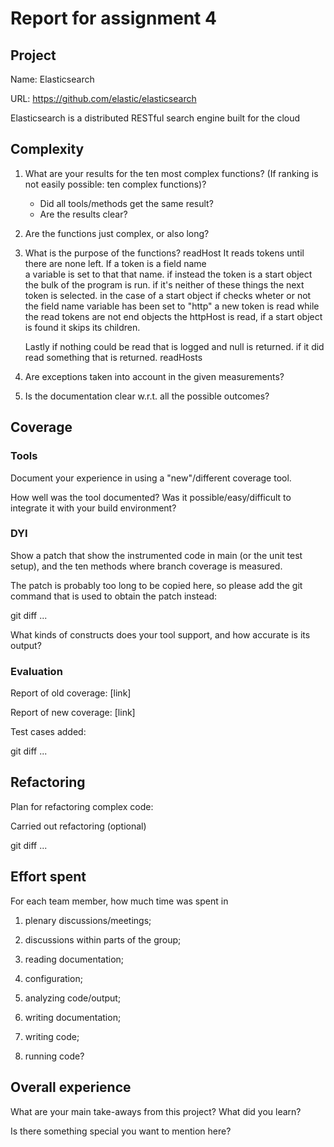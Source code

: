 # Report for assignment 4

## Project

Name: Elasticsearch

URL: https://github.com/elastic/elasticsearch

Elasticsearch is a distributed RESTful search engine built for the cloud

## Complexity

1. What are your results for the ten most complex functions? (If ranking
is not easily possible: ten complex functions)?
    
   
    
   * Did all tools/methods get the same result?
   * Are the results clear?
2. Are the functions just complex, or also long?
3. What is the purpose of the functions?
    readHost 
    It reads tokens until there are none left. If a token is a field name  
    a variable is set to that that name. if instead the token is a start 
    object the bulk of the program is run. if it's neither of these things 
    the next token is selected. in the case of a start object if checks wheter
    or not the field name variable has been set to "http" a new token is read 
    while the read tokens are not end objects the httpHost is read, if a start
    object is found it skips its children.
    
    Lastly if nothing could be read that is logged and null is returned. if it 
    did read something that is returned. 
    readHosts
  
  
4. Are exceptions taken into account in the given measurements?
5. Is the documentation clear w.r.t. all the possible outcomes?

## Coverage

### Tools

Document your experience in using a "new"/different coverage tool.

How well was the tool documented? Was it possible/easy/difficult to
integrate it with your build environment?

### DYI

Show a patch that show the instrumented code in main (or the unit
test setup), and the ten methods where branch coverage is measured.

The patch is probably too long to be copied here, so please add
the git command that is used to obtain the patch instead:

git diff ...

What kinds of constructs does your tool support, and how accurate is
its output?

### Evaluation

Report of old coverage: [link]

Report of new coverage: [link]

Test cases added:

git diff ...

## Refactoring

Plan for refactoring complex code:

Carried out refactoring (optional)

git diff ...

## Effort spent

For each team member, how much time was spent in

1. plenary discussions/meetings;

2. discussions within parts of the group;

3. reading documentation;

4. configuration;

5. analyzing code/output;

6. writing documentation;

7. writing code;

8. running code?

## Overall experience

What are your main take-aways from this project? What did you learn?

Is there something special you want to mention here?
